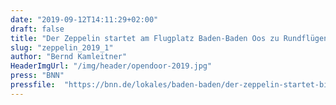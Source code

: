 ```yaml
---
date: "2019-09-12T14:11:29+02:00"
draft: false
title: "Der Zeppelin startet am Flugplatz Baden-Baden Oos zu Rundflügen."
slug: "zeppelin_2019_1"
author: "Bernd Kamleitner"
HeaderImgUrl: "/img/header/opendoor-2019.jpg"
press: "BNN"
pressfile:  "https://bnn.de/lokales/baden-baden/der-zeppelin-startet-bis-sonntag-am-flugplatz-oos-zu-rundfluegen-ueber-die-region"
---
```


